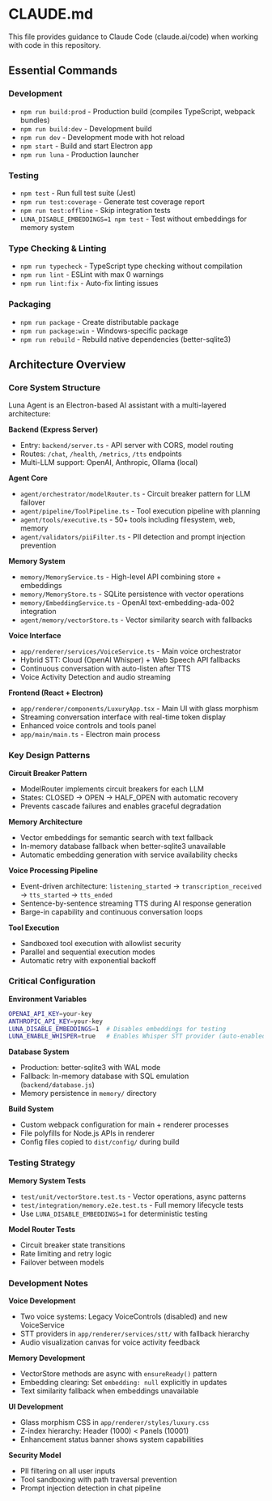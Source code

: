 # CLAUDE.md

This file provides guidance to Claude Code (claude.ai/code) when working with code in this repository.

## Essential Commands

### Development
- `npm run build:prod` - Production build (compiles TypeScript, webpack bundles)
- `npm run build:dev` - Development build 
- `npm run dev` - Development mode with hot reload
- `npm start` - Build and start Electron app
- `npm run luna` - Production launcher

### Testing
- `npm test` - Run full test suite (Jest)
- `npm run test:coverage` - Generate test coverage report
- `npm run test:offline` - Skip integration tests
- `LUNA_DISABLE_EMBEDDINGS=1 npm test` - Test without embeddings for memory system

### Type Checking & Linting
- `npm run typecheck` - TypeScript type checking without compilation
- `npm run lint` - ESLint with max 0 warnings
- `npm run lint:fix` - Auto-fix linting issues

### Packaging
- `npm run package` - Create distributable package
- `npm run package:win` - Windows-specific package
- `npm run rebuild` - Rebuild native dependencies (better-sqlite3)

## Architecture Overview

### Core System Structure
Luna Agent is an Electron-based AI assistant with a multi-layered architecture:

**Backend (Express Server)**
- Entry: `backend/server.ts` - API server with CORS, model routing
- Routes: `/chat`, `/health`, `/metrics`, `/tts` endpoints
- Multi-LLM support: OpenAI, Anthropic, Ollama (local)

**Agent Core** 
- `agent/orchestrator/modelRouter.ts` - Circuit breaker pattern for LLM failover
- `agent/pipeline/ToolPipeline.ts` - Tool execution pipeline with planning
- `agent/tools/executive.ts` - 50+ tools including filesystem, web, memory
- `agent/validators/piiFilter.ts` - PII detection and prompt injection prevention

**Memory System**
- `memory/MemoryService.ts` - High-level API combining store + embeddings
- `memory/MemoryStore.ts` - SQLite persistence with vector operations
- `memory/EmbeddingService.ts` - OpenAI text-embedding-ada-002 integration
- `agent/memory/vectorStore.ts` - Vector similarity search with fallbacks

**Voice Interface**
- `app/renderer/services/VoiceService.ts` - Main voice orchestrator
- Hybrid STT: Cloud (OpenAI Whisper) + Web Speech API fallbacks
- Continuous conversation with auto-listen after TTS
- Voice Activity Detection and audio streaming

**Frontend (React + Electron)**
- `app/renderer/components/LuxuryApp.tsx` - Main UI with glass morphism
- Streaming conversation interface with real-time token display
- Enhanced voice controls and tools panel
- `app/main/main.ts` - Electron main process

### Key Design Patterns

**Circuit Breaker Pattern**
- ModelRouter implements circuit breakers for each LLM
- States: CLOSED → OPEN → HALF_OPEN with automatic recovery
- Prevents cascade failures and enables graceful degradation

**Memory Architecture**
- Vector embeddings for semantic search with text fallback
- In-memory database fallback when better-sqlite3 unavailable
- Automatic embedding generation with service availability checks

**Voice Processing Pipeline**
- Event-driven architecture: `listening_started` → `transcription_received` → `tts_started` → `tts_ended`
- Sentence-by-sentence streaming TTS during AI response generation  
- Barge-in capability and continuous conversation loops

**Tool Execution**
- Sandboxed tool execution with allowlist security
- Parallel and sequential execution modes
- Automatic retry with exponential backoff

### Critical Configuration

**Environment Variables**
```bash
OPENAI_API_KEY=your-key
ANTHROPIC_API_KEY=your-key
LUNA_DISABLE_EMBEDDINGS=1  # Disables embeddings for testing
LUNA_ENABLE_WHISPER=true   # Enables Whisper STT provider (auto-enabled in development)
```

**Database System**
- Production: better-sqlite3 with WAL mode
- Fallback: In-memory database with SQL emulation (`backend/database.js`)
- Memory persistence in `memory/` directory

**Build System**
- Custom webpack configuration for main + renderer processes
- File polyfills for Node.js APIs in renderer
- Config files copied to `dist/config/` during build

### Testing Strategy

**Memory System Tests**
- `test/unit/vectorStore.test.ts` - Vector operations, async patterns
- `test/integration/memory.e2e.test.ts` - Full memory lifecycle tests
- Use `LUNA_DISABLE_EMBEDDINGS=1` for deterministic testing

**Model Router Tests**
- Circuit breaker state transitions
- Rate limiting and retry logic
- Failover between models

### Development Notes

**Voice Development**
- Two voice systems: Legacy VoiceControls (disabled) and new VoiceService
- STT providers in `app/renderer/services/stt/` with fallback hierarchy
- Audio visualization canvas for voice activity feedback

**Memory Development** 
- VectorStore methods are async with `ensureReady()` pattern
- Embedding clearing: Set `embedding: null` explicitly in updates
- Text similarity fallback when embeddings unavailable

**UI Development**
- Glass morphism CSS in `app/renderer/styles/luxury.css`
- Z-index hierarchy: Header (1000) < Panels (10001)
- Enhancement status banner shows system capabilities

**Security Model**
- PII filtering on all user inputs
- Tool sandboxing with path traversal prevention
- Prompt injection detection in chat pipeline
